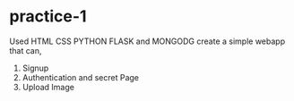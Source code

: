 # practice-1
Used HTML CSS PYTHON FLASK and MONGODG create a simple webapp that can,
1. Signup
2. Authentication and secret Page
3. Upload Image

